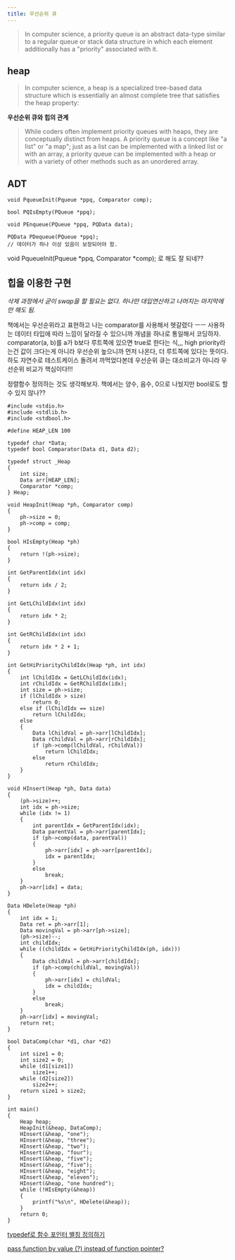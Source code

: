 ```yaml
---
title: 우선순위 큐
---
```


> In computer science, a priority queue is an abstract data-type similar to a regular queue or stack data structure in which each element additionally has a "priority" associated with it.

## heap

> In computer science, a heap is a specialized tree-based data structure which is essentially an almost complete tree that satisfies the heap property:

**우선순위 큐와 힙의 관계**

>While coders often implement priority queues with heaps, they are conceptually distinct from heaps. A priority queue is a concept like "a list" or "a map"; just as a list can be implemented with a linked list or with an array, a priority queue can be implemented with a heap or with a variety of other methods such as an unordered array.

## ADT

``` {class="language-c"}
void PqueueInit(Pqueue *ppq, Comparator comp);

bool PQIsEmpty(PQueue *ppq);

void PEnqueue(PQueue *ppq, PQData data);

PQData PDequeue(PQueue *ppq);
// 데이터가 하나 이상 있음이 보장되어야 함. 
```

void PqueueInit(Pqueue *ppq, Comparator *comp); 로 해도 잘 되네??

## 힙을 이용한 구현

*삭제 과정에서 굳이 swap을 할 필요는 없다. 하나만 대입연산하고 나머지는 마지막에만 해도 됨.*

책에서는 우선순위라고 표현하고 나는 comparator를 사용해서 헷갈렸다 ㅡㅡ 사용하는 데이터 타입에 따라 느낌이 달라질 수 있으니까 개념을 하나로 통일해서 코딩하자. comparator(a, b)를 a가 b보다 루트쪽에 있으면 true로 한다는 식,,, high priority라는건 값이 크다는게 아니라 우선순위 높으니까 먼저 나온다, 더 루트쪽에 있다는 뜻이다. 하도 자연수로 테스트케이스 돌려서 까먹었다본데 우선순위 큐는 대소비교가 아니라 우선순위 비교가 핵심이다!!!

정렬함수 정의하는 것도 생각해보자. 책에서는 양수, 음수, 0으로 나눴지만 bool로도 할 수 있지 않나??

``` {class="language-c"}
#include <stdio.h>
#include <stdlib.h>
#include <stdbool.h>

#define HEAP_LEN 100

typedef char *Data;
typedef bool Comparator(Data d1, Data d2);

typedef struct _Heap
{
    int size;
    Data arr[HEAP_LEN];
    Comparator *comp;
} Heap;

void HeapInit(Heap *ph, Comparator comp)
{
    ph->size = 0;
    ph->comp = comp;
}

bool HIsEmpty(Heap *ph)
{
    return !(ph->size);
}

int GetParentIdx(int idx)
{
    return idx / 2;
}

int GetLChildIdx(int idx)
{
    return idx * 2;
}

int GetRChildIdx(int idx)
{
    return idx * 2 + 1;
}

int GetHiPriorityChildIdx(Heap *ph, int idx)
{
    int lChildIdx = GetLChildIdx(idx);
    int rChildIdx = GetRChildIdx(idx);
    int size = ph->size;
    if (lChildIdx > size)
        return 0;
    else if (lChildIdx == size)
        return lChildIdx;
    else
    {
        Data lChildVal = ph->arr[lChildIdx];
        Data rChildVal = ph->arr[rChildIdx];
        if (ph->comp(lChildVal, rChildVal))
            return lChildIdx;
        else
            return rChildIdx;
    }
}

void HInsert(Heap *ph, Data data)
{
    (ph->size)++;
    int idx = ph->size;
    while (idx != 1)
    {
        int parentIdx = GetParentIdx(idx);
        Data parentVal = ph->arr[parentIdx];
        if (ph->comp(data, parentVal))
        {
            ph->arr[idx] = ph->arr[parentIdx];
            idx = parentIdx;
        }
        else
            break;
    }
    ph->arr[idx] = data;
}

Data HDelete(Heap *ph)
{
    int idx = 1;
    Data ret = ph->arr[1];
    Data movingVal = ph->arr[ph->size];
    (ph->size)--;
    int childIdx;
    while ((childIdx = GetHiPriorityChildIdx(ph, idx)))
    {
        Data childVal = ph->arr[childIdx];
        if (ph->comp(childVal, movingVal))
        {
            ph->arr[idx] = childVal;
            idx = childIdx;
        }
        else
            break;
    }
    ph->arr[idx] = movingVal;
    return ret;
}

bool DataComp(char *d1, char *d2)
{
    int size1 = 0;
    int size2 = 0;
    while (d1[size1])
        size1++;
    while (d2[size2])
        size2++;
    return size1 > size2;
}

int main()
{
    Heap heap;
    HeapInit(&heap, DataComp);
    HInsert(&heap, "one");
    HInsert(&heap, "three");
    HInsert(&heap, "two");
    HInsert(&heap, "four");
    HInsert(&heap, "five");
    HInsert(&heap, "five");
    HInsert(&heap, "eight");
    HInsert(&heap, "eleven");
    HInsert(&heap, "one hundred");
    while (!HIsEmpty(&heap))
    {
        printf("%s\n", HDelete(&heap));
    }
    return 0;
}
```



[typedef로 함수 포인터 별칭 정의하기](https://dojang.io/mod/page/view.php?id=601)

[pass function by value (?) instead of function pointer?](https://stackoverflow.com/questions/7111251/pass-function-by-value-instead-of-function-pointer)
